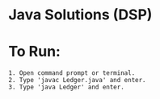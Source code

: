 # Java Solutions (DSP)

# To Run:
 
    1. Open command prompt or terminal.
    2. Type 'javac Ledger.java' and enter.
    3. Type 'java Ledger' and enter.

